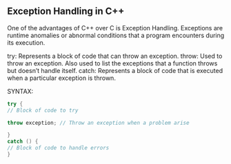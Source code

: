 ## Exception Handling in C++

One of the advantages of C++ over C is Exception Handling.
Exceptions are runtime anomalies or abnormal conditions that a program encounters during its execution.

try: Represents a block of code that can throw an exception.
throw: Used to throw an exception. Also used to list the exceptions that a function throws but doesn’t handle itself.
catch: Represents a block of code that is executed when a particular exception is thrown.

SYNTAX:

```cpp
try {
// Block of code to try

throw exception; // Throw an exception when a problem arise

}
catch () {
// Block of code to handle errors
}
```
